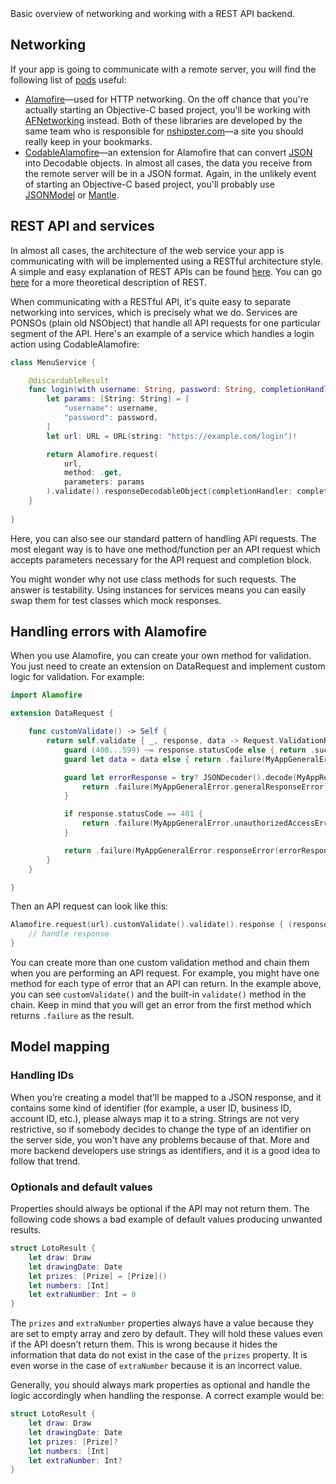 <div class="markdown-output__summary">
  Basic overview of networking and working with a REST API backend.
</div>

## Networking
If your app is going to communicate with a remote server, you will find the following list of [pods][7] useful:

* [Alamofire][1]—used for HTTP networking. On the off chance that you're actually starting an Objective-C based project, you'll be working with [AFNetworking][2] instead. Both of these libraries are developed by the same team who is responsible for [nshipster.com][3]—a site you should really keep in your bookmarks.
* [CodableAlamofire][4]—an extension for Alamofire that can convert [JSON][5] into Decodable objects. In almost all cases, the data you receive from the remote server will be in a JSON format. Again, in the unlikely event of starting an Objective-C based project, you'll probably use [JSONModel][6] or [Mantle][7].

## REST API and services
In almost all cases, the architecture of the web service your app is communicating with will be implemented using a RESTful architecture style. A simple and easy explanation of REST APIs can be found [here][8]. You can go [here][9] for a more theoretical description of REST.

When communicating with a RESTful API, it's quite easy to separate networking into services, which is precisely what we do. Services are PONSOs (plain old NSObject) that handle all API requests for one particular segment of the API. Here's an example of a service which handles a login action using CodableAlamofire:

```swift
class MenuService {

    @discardableResult
    func login(with username: String, password: String, completionHandler: @escaping LoginResponseBlock) -> DataRequest {
        let params: [String: String] = [
            "username": username,
            "password": password,
        ]
        let url: URL = URL(string: "https://example.com/login")!

        return Alamofire.request(
            url,
            method: .get,
            parameters: params
        ).validate().responseDecodableObject(completionHandler: completionHandler)
    }
    
}
```

Here, you can also see our standard pattern of handling API requests. The most elegant way is to have one method/function per an API request which accepts parameters necessary for the API request and completion block.

You might wonder why not use class methods for such requests. The answer is testability. Using instances for services means you can easily swap them for test classes which mock responses.

## Handling errors with Alamofire

When you use Alamofire, you can create your own method for validation. You just need to create an extension on DataRequest and implement custom logic for validation. For example:

```swift
import Alamofire

extension DataRequest {

    func customValidate() -> Self {
        return self.validate { _, response, data -> Request.ValidationResult in
            guard (400...599) ~= response.statusCode else { return .success }
            guard let data = data else { return .failure(MyAppGeneralError.generalResponseError) }

            guard let errorResponse = try? JSONDecoder().decode(MyAppResponseError.self, from: data) else {
                return .failure(MyAppGeneralError.generalResponseError)
            }

            if response.statusCode == 401 {
                return .failure(MyAppGeneralError.unauthorizedAccessError(errorResponse))
            }

            return .failure(MyAppGeneralError.responseError(errorResponse))
        }
    }

}
```

Then an API request can look like this:

```swift
Alamofire.request(url).customValidate().validate().response { (response) in
	// handle response
}
```

You can create more than one custom validation method and chain them when you are performing an API request. For example, you might have one method for each type of error that an API can return. In the example above, you can see `customValidate()` and the built-in `validate()` method in the chain. Keep in mind that you will get an error from the first method which returns `.failure` as the result.

## Model mapping
### Handling IDs

When you’re creating a model that’ll be mapped to a JSON response, and it contains some kind of identifier (for example, a user ID, business ID, account ID, etc.), please always map it to a string. Strings are not very restrictive, so if somebody decides to change the type of an identifier on the server side, you won't have any problems because of that. More and more backend developers use strings as identifiers, and it is a good idea to follow that trend.

### Optionals and default values

Properties should always be optional if the API may not return them. The following code shows a bad example of default values producing unwanted results.

```swift
struct LotoResult {
    let draw: Draw
    let drawingDate: Date
    let prizes: [Prize] = [Prize]()
    let numbers: [Int]
    let extraNumber: Int = 0
}
```

The `prizes` and `extraNumber` properties always have a value because they are set to empty array and zero by default. They will hold these values even if the API doesn’t return them. This is wrong because it hides the information that data do not exist in the case of the `prizes` property. It is even worse in the case of `extraNumber` because it is an incorrect value.

Generally, you should always mark properties as optional and handle the logic accordingly when handling the response. A correct example would be:

```swift
struct LotoResult {
    let draw: Draw
    let drawingDate: Date
    let prizes: [Prize]?
    let numbers: [Int]
    let extraNumber: Int?
}
```

[1]:	https://github.com/Alamofire/Alamofire
[2]:	https://github.com/AFNetworking/AFNetworking
[3]:	http://nshipster.com/
[4]:	https://github.com/Otbivnoe/CodableAlamofire
[5]:	http://www.json.org/
[6]:	https://github.com/icanzilb/JSONModel
[7]:	https://github.com/Mantle/Mantle
[8]:	http://searchsoa.techtarget.com/definition/REST
[9]:	ttps://en.wikipedia.org/wiki/Representational_state_transfer
<!--[7]:	https://cocoapods.org/-->
